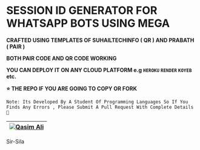 # SESSION ID GENERATOR FOR WHATSAPP BOTS USING MEGA

**CRAFTED USING TEMPLATES OF SUHAILTECHINFO ( QR )  AND PRABATH ( PAIR )**

**BOTH PAIR CODE AND QR CODE WORKING**

**YOU CAN DEPLOY IT ON ANY CLOUD PLATFORM e.g `HEROKU` `RENDER` `KOYEB` etc.**

**⭐ THE REPO IF YOU ARE GOING TO COPY OR FORK**

`Note: Its Developed By A Student Of Programming Languages So If You Finds Any Errors , Please Submit A Pull Request With Complete Details 💝`


| [![Qasim Ali](https://github.com/lovertoxic.png?size=100)](https://github.com/silatrix2) |
| --- |
Sir-Sila
